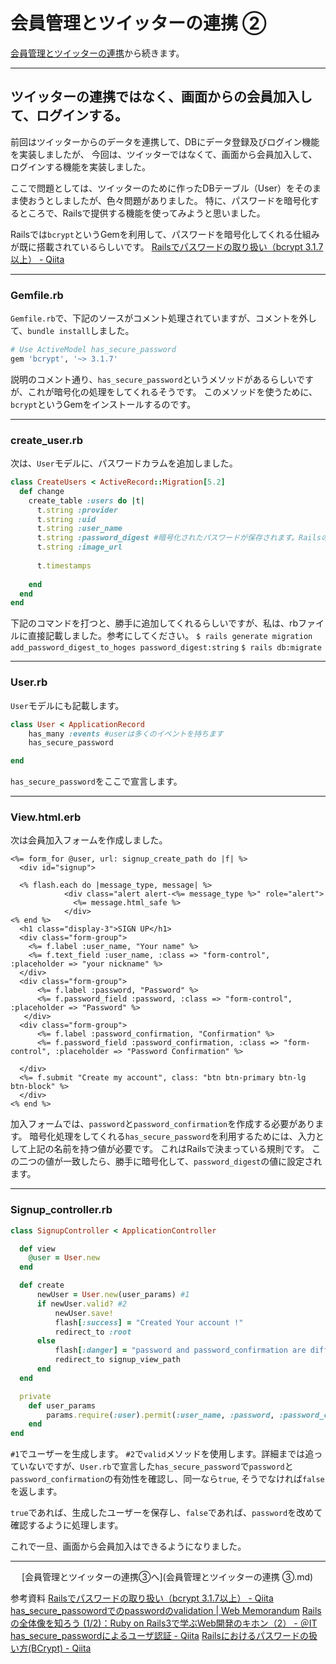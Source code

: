 # 会員管理とツイッターの連携 ②
[会員管理とツイッターの連携](会員管理とツイッターの連携.md)から続きます。

- - - -
## ツイッターの連携ではなく、画面からの会員加入して、ログインする。

前回はツイッターからのデータを連携して、DBにデータ登録及びログイン機能を実装しましたが、
今回は、ツイッターではなくて、画面から会員加入して、ログインする機能を実装しました。

ここで問題としては、ツイッターのために作ったDBテーブル（User）をそのまま使おうとしましたが、色々問題がありました。
特に、パスワードを暗号化するところで、Railsで提供する機能を使ってみようと思いました。

Railsでは`bcrypt`というGemを利用して、パスワードを暗号化してくれる仕組みが既に搭載されているらしいです。
[Railsでパスワードの取り扱い（bcrypt 3.1.7以上） - Qiita](https://qiita.com/chobi9999/items/20b962a324a0bdbfc0dc)
- - - -
### Gemfile.rb
`Gemfile.rb`で、下記のソースがコメント処理されていますが、コメントを外して、`bundle install`しました。
```ruby
# Use ActiveModel has_secure_password
gem 'bcrypt', '~> 3.1.7'
```
 説明のコメント通り、`has_secure_password`というメソッドがあるらしいですが、これが暗号化の処理をしてくれるそうです。
このメソッドを使うために、`bcrypt`というGemをインストールするのです。
- - - -
### create_user.rb
次は、`User`モデルに、パスワードカラムを追加しました。
```ruby
class CreateUsers < ActiveRecord::Migration[5.2]
  def change
    create_table :users do |t|
      t.string :provider
      t.string :uid
      t.string :user_name
      t.string :password_digest #暗号化されたパスワードが保存されます。Railsの規則
      t.string :image_url
    
      t.timestamps
      
    end
  end
end
```
下記のコマンドを打つと、勝手に追加してくれるらしいですが、私は、rbファイルに直接記載しました。参考にしてください。
`$ rails generate migration add_password_digest_to_hoges password_digest:string`
`$ rails db:migrate`

- - - -
### User.rb
`User`モデルにも記載します。
```ruby
class User < ApplicationRecord
    has_many :events #userは多くのイベントを持ちます
    has_secure_password 

end

```
`has_secure_password`をここで宣言します。

- - - -
### View.html.erb

次は会員加入フォームを作成しました。
```erb
<%= form_for @user, url: signup_create_path do |f| %>
  <div id="signup">

  <% flash.each do |message_type, message| %> 
            <div class="alert alert-<%= message_type %>" role="alert">
              <%= message.html_safe %>
            </div>
<% end %>
  <h1 class="display-3">SIGN UP</h1>
  <div class="form-group">
    <%= f.label :user_name, "Your name" %>
    <%= f.text_field :user_name, :class => "form-control", :placeholder => "your nickname" %>
  </div>
  <div class="form-group">
      <%= f.label :password, "Password" %> 
      <%= f.password_field :password, :class => "form-control", :placeholder => "Password" %> 
   </div>
  <div class="form-group">
      <%= f.label :password_confirmation, "Confirmation" %>
      <%= f.password_field :password_confirmation, :class => "form-control", :placeholder => "Password Confirmation" %>

  </div>
  <%= f.submit "Create my account", class: "btn btn-primary btn-lg btn-block" %>
  </div>
<% end %>
```
加入フォームでは、`password`と`password_confirmation`を作成する必要があります。
暗号化処理をしてくれる`has_secure_password`を利用するためには、入力として上記の名前を持つ値が必要です。
これはRailsで決まっている規則です。
この二つの値が一致したら、勝手に暗号化して、`password_digest`の値に設定されます。
- - - -
### Signup_controller.rb
```ruby
class SignupController < ApplicationController

  def view
    @user = User.new
  end

  def create
      newUser = User.new(user_params) #1
      if newUser.valid? #2
          newUser.save!
          flash[:success] = "Created Your account !"
          redirect_to :root
      else 
          flash[:danger] = "password and password_confirmation are different.<br> Please make sure password"
          redirect_to signup_view_path
      end
  end

  private
    def user_params
        params.require(:user).permit(:user_name, :password, :password_confirmation)
    end
end
```
`#1`でユーザーを生成します。
`#2`で`valid`メソッドを使用します。詳細までは追っていないですが、`User.rb`で宣言した`has_secure_password`で`password`と`password_confirmation`の有効性を確認し、同一なら`true`, そうでなければ`false`を返します。

`true`であれば、生成したユーザーを保存し、`false`であれば、`password`を改めて確認するように処理します。

これで一旦、画面から会員加入はできるようになりました。

- - - -


　																																							[会員管理とツイッターの連携③へ](会員管理とツイッターの連携 ③.md)



参考資料
[Railsでパスワードの取り扱い（bcrypt 3.1.7以上） - Qiita](https://qiita.com/chobi9999/items/20b962a324a0bdbfc0dc)
[has_secure_passowordでのpasswordのvalidation | Web Memorandum](http://www.utsushiiro.jp/blog/archives/211)
[Railsの全体像を知ろう (1/2)：Ruby on Rails3で学ぶWeb開発のキホン（2） - ＠IT](https://www.atmarkit.co.jp/ait/articles/1103/09/news112.html)
[has_secure_passwordによるユーザ認証 - Qiita](https://qiita.com/yosukeyoshida/items/18c31bb15335f417dfa0)
[Railsにおけるパスワードの扱い方(BCrypt) - Qiita](https://qiita.com/tatane616/items/c00182179e498aa9c53e)

